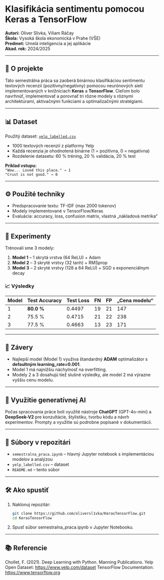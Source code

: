 # Klasifikácia sentimentu pomocou Keras a TensorFlow

**Autori:** Oliver Slivka, Viliam Ráčay  
**Škola:** Vysoká škola ekonomická v Prahe (VŠE)  
**Predmet:** Umelá inteligencia a jej aplikácie  
**Akad. rok:** 2024/2025  

---

## 🧠 O projekte

Táto semestrálna práca sa zaoberá binárnou klasifikáciou sentimentu textových recenzií (pozitívny/negatívny) pomocou neurónových sietí implementovaných v knižniciach **Keras** a **TensorFlow**. Cieľom bolo navrhnúť, implementovať a porovnať tri rôzne modely s rôznymi architektúrami, aktivačnými funkciami a optimalizačnými stratégiami.

---

## 📊 Dataset

Použitý dataset: [`yelp_labelled.csv`](./yelp_labelled.csv)  
- 1000 textových recenzií z platformy Yelp  
- Každá recenzia je ohodnotená binárne (1 = pozitívna, 0 = negatívna)  
- Rozdelenie datasetu: 60 % tréning, 20 % validácia, 20 % test

**Príklad vstupu:**  
`"Wow... Loved this place." → 1`  
`"Crust is not good." → 0`

---

## ⚙️ Použité techniky

- Predspracovanie textu: TF-IDF (max 2000 tokenov)
- Modely implementované v TensorFlow/Keras
- Evaluácia: accuracy, loss, confusion matrix, vlastná „nákladová metrika“

---

## 🧪 Experimenty

Trénovali sme 3 modely:

1. **Model 1** – 1 skrytá vrstva (64 ReLU) + Adam  
2. **Model 2** – 3 skryté vrstvy (32 tanh) + RMSprop  
3. **Model 3** – 2 skryté vrstvy (128 a 64 ReLU) + SGD s exponenciálnym decay  

### 📈 Výsledky

| Model | Test Accuracy | Test Loss | FN | FP | „Cena modelu“ |
|-------|---------------|-----------|----|----|----------------|
| 1     | **80.0 %**        | 0.4497    | 19 | 21 | 147            |
| 2     | 75.5 %        | 0.4715    | 21 | 22 | 238          |
| 3     | 77.5 %    | 0.4663    | 13 | 23 | 171        |

---

## 📌 Závery

- Najlepší model (Model 1) využíva štandardný **ADAM** optimalizátor s **defaultným learning_rate=0.001**.
- Model 1 má najnižšiu náchylnosť na overfitting.
- Modely 2 a 3 dosahujú tiež slušné výsledky, ale model 2 má výrazne vyššiu cenu modelu.

---

## 🤖 Využitie generatívnej AI

Počas spracovania práce boli využité nástroje **ChatGPT** (GPT-4o-mini) a **DeepSeek-V2** pre konzultácie, štylistiku, tvorbu kódu a návrh experimentov. Prompty a využitie sú podrobne popísané v dokumentácii.

---

## 📂 Súbory v repozitári

- `semestralna_praca.ipynb` – hlavný Jupyter notebook s implementáciou modelov a analýzou  
- `yelp_labelled.csv` – dataset  
- `README.md` – tento súbor  

---

## 🛠️ Ako spustiť

1. Naklonuj repozitár:
   ```bash
   git clone https://github.com/oliversl1vka/KerasTensorFlow.git
   cd KerasTensorFlow
2. Spusť súbor semestralna_praca.ipynb v Jupyter Notebooku.

---

## 📚 Referencie

Chollet, F. (2021). Deep Learning with Python. Manning Publications.
Yelp Open Dataset: https://www.yelp.com/dataset
TensorFlow Documentation: https://www.tensorflow.org
